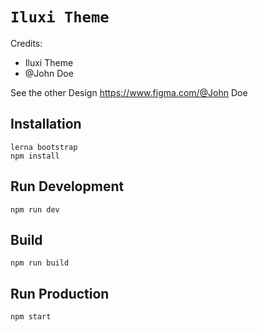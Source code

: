 # `Iluxi Theme`

Credits:
- Iluxi Theme
- @John Doe

See the other Design
https://www.figma.com/@John Doe

## Installation

```
lerna bootstrap
npm install
```

## Run Development

```
npm run dev
```

## Build

```
npm run build
```

## Run Production

```
npm start
```
